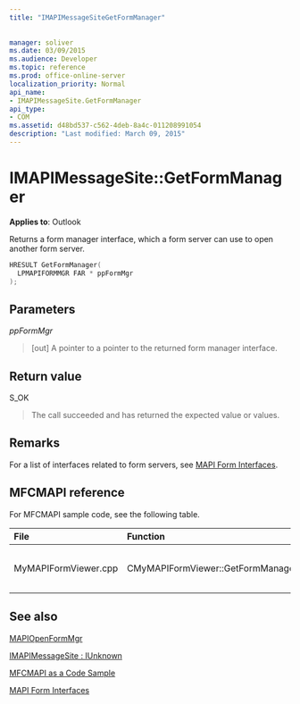 ```yaml
---
title: "IMAPIMessageSiteGetFormManager"
 
 
manager: soliver
ms.date: 03/09/2015
ms.audience: Developer
ms.topic: reference
ms.prod: office-online-server
localization_priority: Normal
api_name:
- IMAPIMessageSite.GetFormManager
api_type:
- COM
ms.assetid: d48bd537-c562-4deb-8a4c-011208991054
description: "Last modified: March 09, 2015"
---
```


# IMAPIMessageSite::GetFormManager

  
  
**Applies to**: Outlook 
  
Returns a form manager interface, which a form server can use to open another form server.
  
```cpp
HRESULT GetFormManager(
  LPMAPIFORMMGR FAR * ppFormMgr
);
```

## Parameters

 _ppFormMgr_
  
> [out] A pointer to a pointer to the returned form manager interface.
    
## Return value

S_OK 
  
> The call succeeded and has returned the expected value or values.
    
## Remarks

For a list of interfaces related to form servers, see [MAPI Form Interfaces](mapi-form-interfaces.md).
  
## MFCMAPI reference

For MFCMAPI sample code, see the following table.
  
|**File**|**Function**|**Comment**|
|:-----|:-----|:-----|
|MyMAPIFormViewer.cpp  <br/> |CMyMAPIFormViewer::GetFormManager  <br/> |MFCMAPI uses the **IMAPIMessageSite::GetFormManager** method to call [MAPIOpenFormMgr](mapiopenformmgr.md) and return the results of that call.  <br/> |
   
## See also



[MAPIOpenFormMgr](mapiopenformmgr.md)
  
[IMAPIMessageSite : IUnknown](imapimessagesiteiunknown.md)


[MFCMAPI as a Code Sample](mfcmapi-as-a-code-sample.md)
  
[MAPI Form Interfaces](mapi-form-interfaces.md)


